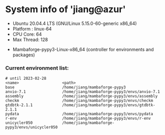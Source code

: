 
# System info of 'jiang@azur'
* Ubuntu 20.04.4 LTS (GNU/Linux 5.15.0-60-generic x86_64)
* Platform : linux-64
* CPU Core: 64
* Max Thread: 128
- Mambaforge-pypy3-Linux-x86_64 (controller for environments and packages)


### Current environment list:

    # until 2023-02-28
    <name>                   <path>
    base                     /home/jiang/mambaforge-pypy3
    anvio-7.1                /home/jiang/mambaforge-pypy3/envs/anvio-7.1
    assembly                 /home/jiang/mambaforge-pypy3/envs/assembly
    checkm                   /home/jiang/mambaforge-pypy3/envs/checkm
    gtdbtk-2.1.1             /home/jiang/mambaforge-pypy3/envs/gtdbtk-2.1.1
    pydata                   /home/jiang/mambaforge-pypy3/envs/pydata
    r-env                    /home/jiang/mambaforge-pypy3/envs/r-env
    unicycler050             /home/jiang/mambaforge-pypy3/envs/unicycler050
 

